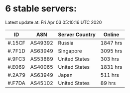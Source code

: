 # 6 stable servers:

Latest update at: Fri Apr 03 05:10:16 UTC 2020

| ID | ASN | Server Country | Online |
| -- | --- | -------------- | ------ |
| #.15CF | AS49392 | Russia | 1847 hrs |
| #.7F1D | AS63949 | Singapore | 3095 hrs |
| #.9FC3 | AS53889 | United States | 303 hrs |
| #.E069 | AS40065 | United States | 1831 hrs |
| #.2A79 | AS63949 | Japan | 511 hrs |
| #.F7DA | AS45102 | United States | 89 hrs |


